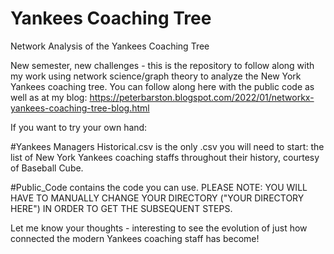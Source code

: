 # Yankees Coaching Tree

Network Analysis of the Yankees Coaching Tree

New semester, new challenges - this is the repository to follow along with my work using network science/graph theory to analyze the New York Yankees coaching tree.
You can follow along here with the public code as well as at my blog: https://peterbarston.blogspot.com/2022/01/networkx-yankees-coaching-tree-blog.html

If you want to try your own hand:

#Yankees Managers Historical.csv is the only .csv you will need to start: the list of New York Yankees coaching staffs throughout their history, courtesy of Baseball Cube. 

#Public_Code contains the code you can use. PLEASE NOTE: YOU WILL HAVE TO MANUALLY CHANGE YOUR DIRECTORY ("YOUR DIRECTORY HERE") IN ORDER TO GET THE SUBSEQUENT STEPS.

Let me know your thoughts - interesting to see the evolution of just how connected the modern Yankees coaching staff has become! 
